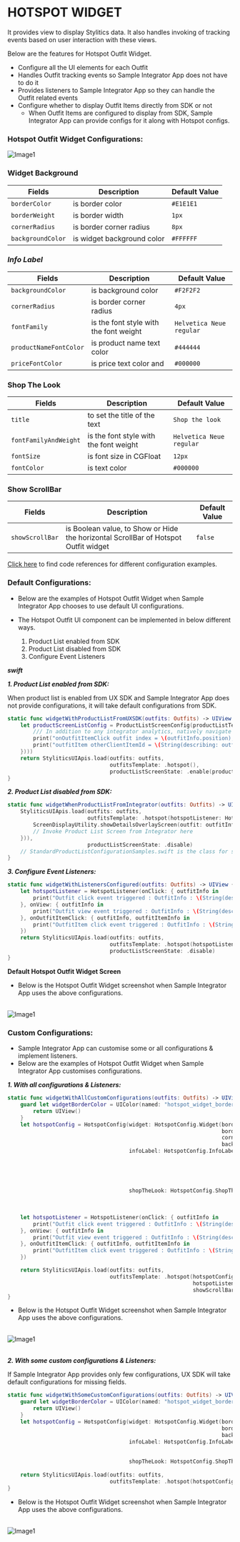 # HOTSPOT WIDGET

It provides view to display Stylitics data. It also handles invoking of tracking events based on user interaction with these views.

Below are the features for Hotspot Outfit Widget.</br>

* Configure all the UI elements for each Outfit
* Handles Outfit tracking events so Sample Integrator App does not have to do it
* Provides listeners to Sample Integrator App so they can handle the Outfit related events
* Configure whether to display Outfit Items directly from SDK or not
    * When Outfit Items are configured to display from SDK, Sample Integrator App can provide configs for it along with Hotspot configs.

### Hotspot Outfit Widget Configurations:

![Image1](Screenshots/hotspot_widget_with_labels.png)

### Widget Background

| Fields | Description | Default Value |
|---|---|---|
| `borderColor` | is border color | `#E1E1E1` |
| `borderWeight` | is border width  | `1px` |
| `cornerRadius` | is border corner radius | `8px` |
| `backgroundColor` | is widget background color | `#FFFFFF` |

### *_**Info Label**_*

| Fields | Description | Default Value |
|---|---|---|
| `backgroundColor` | is background color | `#F2F2F2` |
| `cornerRadius` | is border corner radius | `4px` |
| `fontFamily` | is the font style with the font weight | `Helvetica Neue regular` |
| `productNameFontColor` | is product name text color | `#444444` |
| `priceFontColor` | is price text color and | `#000000` |

### Shop The Look

| Fields | Description | Default Value |
|---|---|---|
| `title` | to set the title of the text | `Shop the look` |
| `fontFamilyAndWeight` | is the font style with the font weight | `Helvetica Neue regular` |
| `fontSize` | is font size in CGFloat | `12px` |
| `fontColor` | is text color | `#000000` |

### Show ScrollBar

| Fields | Description | Default Value |
|---|---|---|
| `showScrollBar` | is Boolean value, to Show or Hide the horizontal ScrollBar of Hotspot Outfit widget | `false` |

[Click here](CODE_REFERENCE_README.md#hotspot-widget-configuration-samples) to find code references for different configuration examples.


### Default Configurations:

* Below are the examples of Hotspot Outfit Widget when Sample Integrator App chooses to use default UI configurations.</br>

* The Hotspot Outfit UI component can be implemented in below different ways.
    1. Product List enabled from SDK
    2. Product List disabled from SDK
    3. Configure Event Listeners

*_**swift**_*

*_**1. Product List enabled from SDK:**_*

When product list is enabled from UX SDK and Sample Integrator App does not provide configurations, it will take default configurations from SDK.

```swift
static func widgetWithProductListFromUXSDK(outfits: Outfits) -> UIView {
    let productScreenListConfig = ProductListScreenConfig(productListTemplate: .standard( productListListener: ProductListListener(onOutfitItemClick: { outfitInfo, outfitItemInfo in
        /// In addition to any integrator analytics, natively navigate the user to the selected item's PDP (or launch a quick shop experience).
        print("onOutfitItemClick outfit index = \(outfitInfo.position), outfitItemPosition = \(outfitItemInfo.position)")
        print("outfitItem otherClientItemId = \(String(describing: outfitItemInfo.outfitItem.otherClientItemIds))")
    })))
    return StyliticsUIApis.load(outfits: outfits,
                                outfitsTemplate: .hotspot(),
                                productListScreenState: .enable(productListScreenConfig: productScreenListConfig))
}
```

*_**2. Product List disabled from SDK:**_*

```swift
static func widgetWhenProductListFromIntegrator(outfits: Outfits) -> UIView {
    StyliticsUIApis.load(outfits: outfits,
                         outfitsTemplate: .hotspot(hotspotListener: HotspotListener(onOutfitItemClick: { outfitInfo, _ in
        ScreenDisplayUtility.showDetailsOverlayScreen(outfit: outfitInfo.outfit)
        // Invoke Product List Screen from Integrator here
    })),
                         productListScreenState: .disable)
    // StandardProductListConfigurationSamples.swift is the class for sample code to configure product list when displayed form Integrator App.
}
```

*_**3. Configure Event Listeners:**_*

```swift
static func widgetWithListenersConfigured(outfits: Outfits) -> UIView {
    let hotspotListener = HotspotListener(onClick: { outfitInfo in
        print("Outfit click event triggered : OutfitInfo : \(String(describing: outfitInfo.outfit.id))")
    }, onView: { outfitInfo in
        print("Outfit view event triggered : OutfitInfo : \(String(describing: outfitInfo.outfit.id))")
    }, onOutfitItemClick: { outfitInfo, outfitItemInfo in
        print("OutfitItem click event triggered : OutfitInfo : \(String(describing: outfitInfo.outfit.id)) outfitItem name : \(String(describing: outfitItemInfo.outfitItem.name))")
    })
    return StyliticsUIApis.load(outfits: outfits,
                                outfitsTemplate: .hotspot(hotspotListener: hotspotListener),
                                productListScreenState: .disable)
}
```

**Default Hotspot Outfit Widget Screen**

* Below is the Hotspot Outfit Widget screenshot when Sample Integrator App uses the above configurations.

</br>![Image1](Screenshots/hotspot_with_default_configs.png)</br>

### Custom Configurations:

* Sample Integrator App can customise some or all configurations & implement listeners.
* Below are the examples of Hotspot Outfit Widget when Sample Integrator App customises configurations.

*_**1. With all configurations & Listeners:**_*

```swift
static func widgetWithAllCustomConfigurations(outfits: Outfits) -> UIView {
    guard let widgetBorderColor = UIColor(named: "hotspot_widget_border_color") else {
        return UIView()
    }
    let hotspotConfig = HotspotConfig(widget: HotspotConfig.Widget(borderColor: widgetBorderColor,
                                                                   borderWeight: 2,
                                                                   cornerRadius: 15,
                                                                   backgroundColor: .clear),
                                      infoLabel: HotspotConfig.InfoLabel(fontFamilyAndWeight: "Gill Sans Italic",
                                                                         fontSize: 14,
                                                                         titleFontColor: .white,
                                                                         priceFontColor: .black,
                                                                         cornerRadius: 4,
                                                                         backgroundColor: .orange),
                                      shopTheLook: HotspotConfig.ShopTheLook(title: "Shop the Item",
                                                                             fontFamilyAndWeight: "Gill Sans Bold",
                                                                             fontSize: 19,
                                                                             fontColor: .systemTeal))
    let hotspotListener = HotspotListener(onClick: { outfitInfo in
        print("Outfit click event triggered : OutfitInfo : \(String(describing: outfitInfo.outfit.id))")
    }, onView: { outfitInfo in
        print("Outfit view event triggered : OutfitInfo : \(String(describing: outfitInfo.outfit.id))")
    }, onOutfitItemClick: { outfitInfo, outfitItemInfo in
        print("OutfitItem click event triggered : OutfitInfo : \(String(describing: outfitInfo.outfit.id)) outfitItem name : \(String(describing: outfitItemInfo.outfitItem.name))")
    })

    return StyliticsUIApis.load(outfits: outfits,
                                outfitsTemplate: .hotspot(hotspotConfig: hotspotConfig,
                                                          hotspotListener: hotspotListener,
                                                          showScrollBar: true))
}
```

* Below is the Hotspot Outfit Widget screenshot when Sample Integrator App uses the above configurations.

</br>![Image1](Screenshots/hotspot_widget_with_all_custom_configs.png)

</br>*_**2. With some custom configurations & Listeners:**_*

If Sample Integrator App provides only few configurations, UX SDK will take default configurations for missing fields.

```swift
static func widgetWithSomeCustomConfigurations(outfits: Outfits) -> UIView {
    guard let widgetBorderColor = UIColor(named: "hotspot_widget_border_color") else {
        return UIView()
    }
    let hotspotConfig = HotspotConfig(widget: HotspotConfig.Widget(borderColor: widgetBorderColor,
                                                                   borderWeight: 2,
                                                                   backgroundColor: .clear),
                                      infoLabel: HotspotConfig.InfoLabel(fontSize: 12,
                                                                         titleFontColor: .white,
                                                                         backgroundColor: .orange),
                                      shopTheLook: HotspotConfig.ShopTheLook(title: "Shop the Item",
                                                                             fontFamilyAndWeight: "Gill Sans Bold"))
    return StyliticsUIApis.load(outfits: outfits,
                                outfitsTemplate: .hotspot(hotspotConfig: hotspotConfig))
}      
```

* Below is the Hotspot Outfit Widget screenshot when Sample Integrator App uses the above configurations.

</br>![Image1](Screenshots/hotspot_widget_with_some_custom_configs.png)

